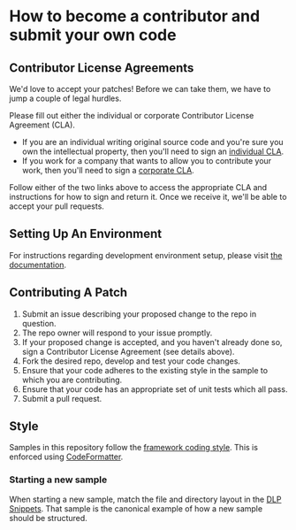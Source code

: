# How to become a contributor and submit your own code

## Contributor License Agreements

We'd love to accept your patches! Before we can take them, we
have to jump a couple of legal hurdles.

Please fill out either the individual or corporate Contributor License Agreement
(CLA).

  * If you are an individual writing original source code and you're sure you
    own the intellectual property, then you'll need to sign an [individual
    CLA](https://developers.google.com/open-source/cla/individual).
  * If you work for a company that wants to allow you to contribute your work,
    then you'll need to sign a [corporate
    CLA](https://developers.google.com/open-source/cla/corporate).

Follow either of the two links above to access the appropriate CLA and
instructions for how to sign and return it. Once we receive it, we'll be able to
accept your pull requests.

## Setting Up An Environment
For instructions regarding development environment setup, please visit [the documentation](https://cloud.google.com/dotnet/docs/setup).

## Contributing A Patch

1. Submit an issue describing your proposed change to the repo in question.
1. The repo owner will respond to your issue promptly.
1. If your proposed change is accepted, and you haven't already done so, sign a
   Contributor License Agreement (see details above).
1. Fork the desired repo, develop and test your code changes.
1. Ensure that your code adheres to the existing style in the sample to which
   you are contributing.
1. Ensure that your code has an appropriate set of unit tests which all pass.
1. Submit a pull request.

## Style

Samples in this repository follow the [framework coding
style](https://github.com/dotnet/corefx/blob/master/Documentation/coding-guidelines/coding-style.md).
This is enforced using [CodeFormatter](https://github.com/dotnet/codeformatter).

### Starting a new sample
When starting a new sample, match the file and directory layout in the
[DLP Snippets](dlp/api/Snippets).  That sample is the canonical example
of how a new sample should be structured.